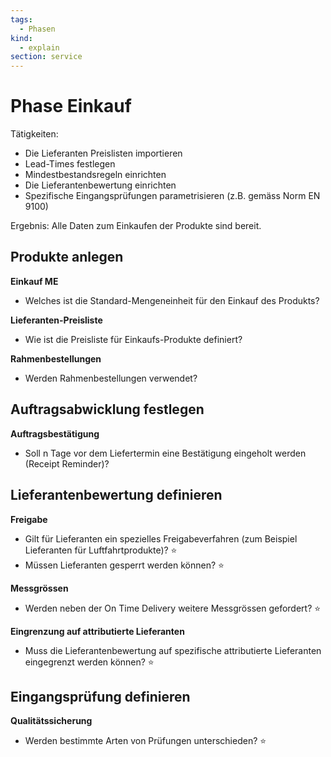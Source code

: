 ```yaml
---
tags:
  - Phasen
kind:
  - explain
section: service
---
```


# Phase Einkauf

Tätigkeiten:

- Die Lieferanten Preislisten importieren
- Lead-Times festlegen
- Mindestbestandsregeln einrichten
- Die Lieferantenbewertung einrichten
- Spezifische Eingangsprüfungen parametrisieren (z.B. gemäss Norm EN 9100)

Ergebnis: Alle Daten zum Einkaufen der Produkte sind bereit.

## Produkte anlegen

**Einkauf ME**

- Welches ist die Standard-Mengeneinheit für den Einkauf des Produkts?

**Lieferanten-Preisliste**

- Wie ist die Preisliste für Einkaufs-Produkte definiert?

**Rahmenbestellungen**

- Werden Rahmenbestellungen verwendet?

## Auftragsabwicklung festlegen

**Auftragsbestätigung**

- Soll n Tage vor dem Liefertermin eine Bestätigung eingeholt werden (Receipt Reminder)?

## Lieferantenbewertung definieren

**Freigabe**

- Gilt für Lieferanten ein spezielles Freigabeverfahren (zum Beispiel Lieferanten für Luftfahrtprodukte)? ⭐
- Müssen Lieferanten gesperrt werden können? ⭐

**Messgrössen**

- Werden neben der On Time Delivery weitere Messgrössen gefordert? ⭐

**Eingrenzung auf attributierte Lieferanten**

- Muss die Lieferantenbewertung auf spezifische attributierte Lieferanten eingegrenzt werden können? ⭐

## Eingangsprüfung definieren

**Qualitätssicherung**

- Werden bestimmte Arten von Prüfungen unterschieden? ⭐
